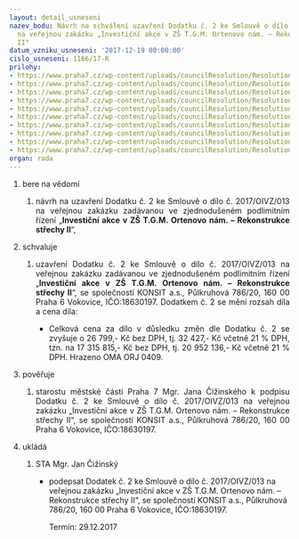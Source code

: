 ```yaml
---
layout: detail_usneseni
nazev_bodu: Návrh na schválení uzavření Dodatku č. 2 ke Smlouvě o dílo č. 2017/OIVZ/013
  na veřejnou zakázku „Investiční akce v ZŠ T.G.M. Ortenovo nám. – Rekonstrukce střechy
  II"
datum_vzniku_usneseni: '2017-12-19 00:00:00'
cislo_usneseni: 1166/17-R
prilohy:
- https://www.praha7.cz/wp-content/uploads/councilResolution/Resolutions/29665/export/1Duvodovazprava~310903.docx
- https://www.praha7.cz/wp-content/uploads/councilResolution/Resolutions/29665/export/2Usnesenic0578~310902.pdf
- https://www.praha7.cz/wp-content/uploads/councilResolution/Resolutions/29665/export/3UzavrenaSmlouvaodilo~310901.pdf
- https://www.praha7.cz/wp-content/uploads/councilResolution/Resolutions/29665/export/4Usnesenic986~310900.pdf
- https://www.praha7.cz/wp-content/uploads/councilResolution/Resolutions/29665/export/5UzavrenyDodatekc1~310899.pdf
- https://www.praha7.cz/wp-content/uploads/councilResolution/Resolutions/29665/export/6Prilohac1bZmenovelistyc1115~310898.xlsx
- https://www.praha7.cz/wp-content/uploads/councilResolution/Resolutions/29665/export/7Dodatekc2navrh~310897.doc
- https://www.praha7.cz/wp-content/uploads/councilResolution/Resolutions/29665/export/8UdajezRegistruplatcuDPH~310896.pdf
- https://www.praha7.cz/wp-content/uploads/councilResolution/Resolutions/29665/export/9VypiszORKONSITas~310895.pdf
- https://www.praha7.cz/wp-content/uploads/councilResolution/Resolutions/29665/export/export~311647.pdf
organ: rada
---
```

<ol class="urzList_view" id="urzList">
<li class="urzClass1" id=""><span name="1">bere na vědomí</span> 
<ol class="urzOlClass">
<li class="urzClass2" style="TEXT-ALIGN: justify" id=""><span><p style="TEXT-ALIGN: justify" data-mce-style="text-align: justify;">návrh na&nbsp;uzavření Dodatku č. 2 ke Smlouvě o dílo č. 2017/OIVZ/013 na veřejnou zakázku zadávanou ve zjednodušeném podlimitním řízení „<strong>Investiční akce v ZŠ T.G.M. Ortenovo nám. – Rekonstrukce střechy II</strong>“,<br></p></span></li></ol></li>

<li class="urzClass1" id=""><span name="24">schvaluje</span> 
<ol class="urzOlClass" id="">
<li class="urzClass2" style="TEXT-ALIGN: justify" id=""><span><p style="TEXT-ALIGN: justify" data-mce-style="text-align: justify;">uzavření Dodatku č. 2 ke Smlouvě o dílo č. 2017/OIVZ/013 na veřejnou zakázku zadávanou ve zjednodušeném podlimitním řízení „<strong>Investiční akce v ZŠ T.G.M. Ortenovo nám. – Rekonstrukce střechy II</strong>“, se společností KONSIT a.s., Půlkruhová 786/20, 160 00 Praha 6 Vokovice, IČO:18630197. Dodatkem č. 2 se mění rozsah díla a cena díla:<br></p></span><ul class="urzUlClass" id=""><li style="text-align: justify;" id="" class="urzClass3"><span><p style="text-align: justify;" data-mce-style="text-align: justify;">Celková cena za dílo v důsledku změn dle Dodatku č. 2 se zvyšuje o 26 799,- Kč bez DPH, tj. 32 427,- Kč včetně 21 % DPH, tzn. na 17 315 815,- Kč bez DPH, tj. 20 952 136,- Kč včetně 21 % DPH. Hrazeno OMA ORJ 0409.</p></span></li></ul></li>
</ol></li>

<li class="urzClass1" id=""><span name="16">pověřuje</span> 
<ol class="urzOlClass" id="">
<li class="urzClass2" style="text-align: justify;" id=""><span><p style="text-align: justify;" data-mce-style="text-align: justify;">starostu městské části Praha 7&nbsp;Mgr. Jana Čižinského k podpisu Dodatku č. 2 ke Smlouvě o dílo č. 2017/OIVZ/013 na veřejnou zakázku „Investiční akce v ZŠ T.G.M. Ortenovo nám. – Rekonstrukce střechy II“, se společností KONSIT a.s., Půlkruhová 786/20, 160 00 Praha 6 Vokovice, IČO:18630197.<br></p></span>
</li>
</ol></li><li class="urzClass1" id="urzUkoly"><span name="1">ukládá</span><ol class="urzOlClass"><li class="urzClass2"><span><p>STA Mgr. Jan Čižinský</p></span><ul class="urzUlClass"><li class="urzClass3"><span><p>podepsat Dodatek č. 2 ke Smlouvě o dílo č. 2017/OIVZ/013 na veřejnou zakázku „Investiční akce v ZŠ T.G.M. Ortenovo nám. – Rekonstrukce střechy II“, se společností KONSIT a.s., Půlkruhová 786/20, 160 00 Praha 6 Vokovice, IČO:18630197.</p></span><span class="urzUkolTermin">  Termín:&nbsp;29.12.2017</span></li></ul></li></ol></li>
</ol>